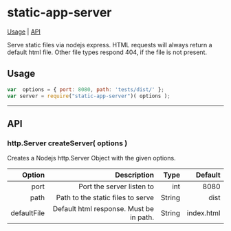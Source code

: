 # static-app-server

[Usage](#usage) | [API](#api)

Serve static files via nodejs express.
HTML requests will always return a default html file.
Other file types respond 404, if the file is not present.

## Usage

```javascript
var  options = { port: 8080, path: 'tests/dist/' };
var server = require("static-app-server")( options );
```

---

## API

### http.Server createServer( options )

Creates a Nodejs http.Server Object with the given options.

| Option  |  Description   |  Type   |  Default |
|---------:|--------:|--------:|--------:|
| port | Port the server listen to  | int | 8080 |
| path | Path to the static files to serve | String | dist |
| defaultFile | Default html response. Must be in path. | String | index.html |
